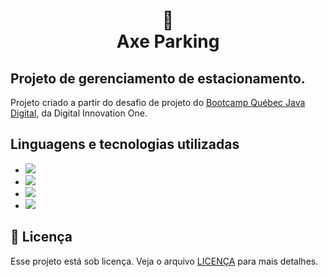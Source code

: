 <h1 align="center">
📄<br>Axe Parking
</h1>

## Projeto de gerenciamento de estacionamento.

Projeto criado a partir do desafio de projeto do [Bootcamp Québec Java Digital](https://web.dio.me/track/quebec-java-digital), da Digital Innovation One.

## Linguagens e tecnologias utilizadas

- <img src="https://img.shields.io/badge/Java-ED8B00?style=for-the-badge&logo=java&logoColor=white"/>
- <img src="https://img.shields.io/badge/Spring-6DB33F?style=for-the-badge&logo=spring&logoColor=white"/>
- <img src="https://img.shields.io/badge/Heroku-430098?style=for-the-badge&logo=heroku&logoColor=white"/>
- <img src="https://img.shields.io/badge/Git-E34F26?style=for-the-badge&logo=git&logoColor=white"/>


## 🍜 Licença

Esse projeto está sob licença. Veja o arquivo [LICENÇA](LICENSE.md) para mais detalhes.<br>
